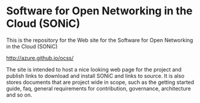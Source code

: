 # Software for Open Networking in the Cloud (SONiC)

This is the repository for the Web site for the Software for Open Networking in the Cloud (SONiC)

http://azure.github.io/ocss/

The site is intended to host a nice looking web page for the project and publish links to download and install SONiC and links to source.
It is also stores documents that are project wide in scope, such as the getting started guide, faq, general requirements for 
contribution, governance, architecture and so on.
